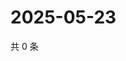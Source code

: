 # 2025-05-23

共 0 条

<!-- BEGIN ZHIHUQUESTIONS -->
<!-- 最后更新时间 Fri May 23 2025 21:24:23 GMT+0800 (China Standard Time) -->

<!-- END ZHIHUQUESTIONS -->
